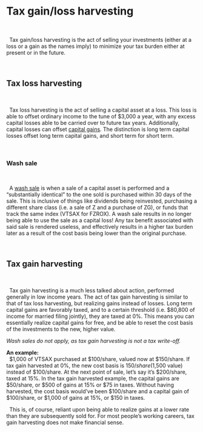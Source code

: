 # Tax gain/loss harvesting

&nbsp;  

  Tax gain/loss harvesting is the act of selling your investments (either at a loss or a gain as the names imply) to minimize your tax burden either at present or in the future.

&nbsp;  

## Tax loss harvesting

&nbsp;  

  Tax loss harvesting is the act of selling a capital asset at a loss. This loss is able to offset ordinary income to the tune of $3,000 a year, with any excess capital losses able to be carried over to future tax years. Additionally, capital losses can offset [capital gains](/taxation/capital-gains). The distinction is long term capital losses offset long term capital gains, and short term for short term.


&nbsp;  

### Wash sale

&nbsp;  

  A [wash sale](https://www.irs.gov/publications/p550) is when a sale of a capital asset is performed and a “substantially identical” to the one sold is purchased within 30 days of the sale. This is inclusive of things like dividends being reinvested, purchasing a different share class (i.e. a sale of Z and a purchase of ZG), or funds that track the same index (VTSAX for FZROX). A wash sale results in no longer being able to use the sale as a capital loss! Any tax benefit associated with said sale is rendered useless, and effectively results in a higher tax burden later as a result of the cost basis being lower than the original purchase.

&nbsp;  

## Tax gain harvesting

&nbsp;  

  Tax gain harvesting is a much less talked about action, performed generally in low income years. The act of tax gain harvesting is similar to that of tax loss harvesting, but realizing gains instead of losses. Long term capital gains are favorably taxed, and to a certain threshold (i.e. $80,800 of income for married filing jointly), they are taxed at 0%. This means you can essentially realize capital gains for free, and be able to reset the cost basis of the investments to the new, higher value.  

_Wash sales do not apply, as tax gain harvesting is not a tax write-off._

**An example:**  
  $1,000 of VTSAX purchased at $100/share, valued now at $150/share. If tax gain harvested at 0%, the new cost basis is $150/share ($1,500 value) instead of $100/share. At the next point of sale, let’s say it’s $200/share, taxed at 15%. In the tax gain harvested example, the capital gains are $50/share, or $500 of gains at 15% or $75 in taxes. Without having harvested, the cost basis would’ve been $100/share and a capital gain of $100/share, or $1,000 of gains at 15%, or $150 in taxes.
	
  This is, of course, reliant upon being able to realize gains at a lower rate than they are subsequently sold for. For most people’s working careers, tax gain harvesting does not make financial sense.
